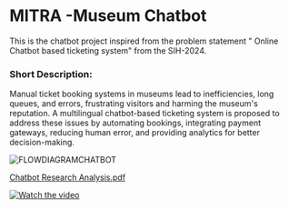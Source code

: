# MITRA -Museum Chatbot

This is the chatbot project inspired from the problem statement "	Online Chatbot based ticketing system" from the SIH-2024.

### Short Description: 
Manual ticket booking systems in museums lead to inefficiencies, long queues, and errors, frustrating visitors and harming the museum's reputation.
A multilingual chatbot-based ticketing system is proposed to address these issues by automating bookings, integrating payment gateways, reducing human error, and providing analytics for better decision-making.


![FLOWDIAGRAMCHATBOT](https://github.com/user-attachments/assets/9b5051ea-5053-4f97-bf90-cc5a1a03c300)



[Chatbot Research Analysis.pdf](https://github.com/user-attachments/files/17774310/Chatbot.Research.Analysis.pdf)

[![Watch the video](https://img.youtube.com/vi/VIDEO_ID/maxresdefault.jpg)](https://youtu.be/obDYDxIjzXc)
